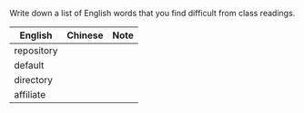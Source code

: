Write down a list of English words that you find difficult from class readings. 

English|Chinese|Note
---|---|---
repository||
default||
directory||
affiliate||

